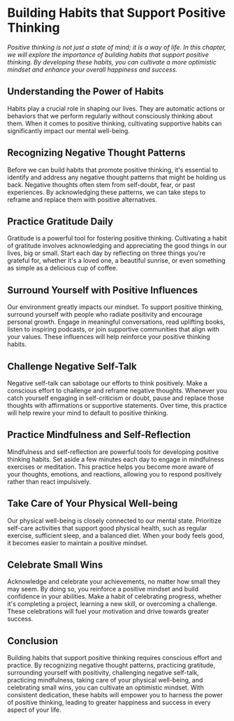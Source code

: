 Building Habits that Support Positive Thinking
=======================================================

*Positive thinking is not just a state of mind; it is a way of life. In this chapter, we will explore the importance of building habits that support positive thinking. By developing these habits, you can cultivate a more optimistic mindset and enhance your overall happiness and success.*

Understanding the Power of Habits
---------------------------------

Habits play a crucial role in shaping our lives. They are automatic actions or behaviors that we perform regularly without consciously thinking about them. When it comes to positive thinking, cultivating supportive habits can significantly impact our mental well-being.

Recognizing Negative Thought Patterns
-------------------------------------

Before we can build habits that promote positive thinking, it's essential to identify and address any negative thought patterns that might be holding us back. Negative thoughts often stem from self-doubt, fear, or past experiences. By acknowledging these patterns, we can take steps to reframe and replace them with positive alternatives.

Practice Gratitude Daily
------------------------

Gratitude is a powerful tool for fostering positive thinking. Cultivating a habit of gratitude involves acknowledging and appreciating the good things in our lives, big or small. Start each day by reflecting on three things you're grateful for, whether it's a loved one, a beautiful sunrise, or even something as simple as a delicious cup of coffee.

Surround Yourself with Positive Influences
------------------------------------------

Our environment greatly impacts our mindset. To support positive thinking, surround yourself with people who radiate positivity and encourage personal growth. Engage in meaningful conversations, read uplifting books, listen to inspiring podcasts, or join supportive communities that align with your values. These influences will help reinforce your positive thinking habits.

Challenge Negative Self-Talk
----------------------------

Negative self-talk can sabotage our efforts to think positively. Make a conscious effort to challenge and reframe negative thoughts. Whenever you catch yourself engaging in self-criticism or doubt, pause and replace those thoughts with affirmations or supportive statements. Over time, this practice will help rewire your mind to default to positive thinking.

Practice Mindfulness and Self-Reflection
----------------------------------------

Mindfulness and self-reflection are powerful tools for developing positive thinking habits. Set aside a few minutes each day to engage in mindfulness exercises or meditation. This practice helps you become more aware of your thoughts, emotions, and reactions, allowing you to respond positively rather than react impulsively.

Take Care of Your Physical Well-being
-------------------------------------

Our physical well-being is closely connected to our mental state. Prioritize self-care activities that support good physical health, such as regular exercise, sufficient sleep, and a balanced diet. When your body feels good, it becomes easier to maintain a positive mindset.

Celebrate Small Wins
--------------------

Acknowledge and celebrate your achievements, no matter how small they may seem. By doing so, you reinforce a positive mindset and build confidence in your abilities. Make a habit of celebrating progress, whether it's completing a project, learning a new skill, or overcoming a challenge. These celebrations will fuel your motivation and drive towards greater success.

Conclusion
----------

Building habits that support positive thinking requires conscious effort and practice. By recognizing negative thought patterns, practicing gratitude, surrounding yourself with positivity, challenging negative self-talk, practicing mindfulness, taking care of your physical well-being, and celebrating small wins, you can cultivate an optimistic mindset. With consistent dedication, these habits will empower you to harness the power of positive thinking, leading to greater happiness and success in every aspect of your life.

